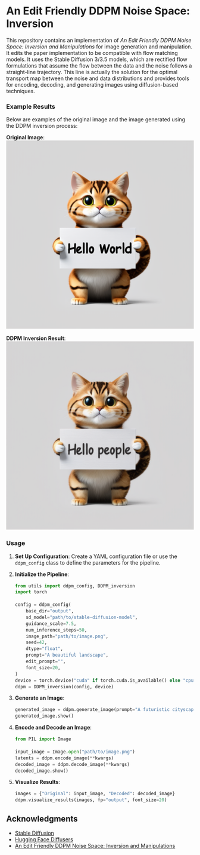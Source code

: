 # An Edit Friendly DDPM Noise Space: Inversion

This repository contains an implementation of *An Edit Friendly DDPM Noise Space: Inversion and Manipulations* for image generation and manipulation. It edits the paper implementation to be compatible with flow matching models. It uses the Stable Diffusion 3/3.5 models, which are rectified flow formulations that assume the flow between the data and the noise follows a straight-line trajectory. This line is actually the solution for the optimal transport map between the noise and data distributions and provides tools for encoding, decoding, and generating images using diffusion-based techniques.

### Example Results

Below are examples of the original image and the image generated using the DDPM inversion process:

**Original Image**:
![Original Image](/org_image.png)

**DDPM Inversion Result**:
![DDPM Inversion Result](/ddpm_inversion.png)

### Usage

1. **Set Up Configuration**:
   Create a YAML configuration file or use the `ddpm_config` class to define the parameters for the pipeline.

2. **Initialize the Pipeline**:
   ```python
   from utils import ddpm_config, DDPM_inversion
   import torch

   config = ddpm_config(
       base_dir="output",
       sd_model="path/to/stable-diffusion-model",
       guidance_scale=7.5,
       num_inference_steps=50,
       image_path="path/to/image.png",
       seed=42,
       dtype="float",
       prompt="A beautiful landscape",
       edit_prompt="",
       font_size=20,
   )
   device = torch.device("cuda" if torch.cuda.is_available() else "cpu")
   ddpm = DDPM_inversion(config, device)
   ```

3. **Generate an Image**:
   ```python
   generated_image = ddpm.generate_image(prompt="A futuristic cityscape")
   generated_image.show()
   ```

4. **Encode and Decode an Image**:
   ```python
   from PIL import Image

   input_image = Image.open("path/to/image.png")
   latents = ddpm.encode_image(**kwargs)
   decoded_image = ddpm.decode_image(**kwargs)
   decoded_image.show()
   ```

5. **Visualize Results**:
   ```python
   images = {"Original": input_image, "Decoded": decoded_image}
   ddpm.visualize_results(images, fp="output", font_size=20)
   ```

## Acknowledgments

- [Stable Diffusion](https://github.com/CompVis/stable-diffusion)
- [Hugging Face Diffusers](https://github.com/huggingface/diffusers)
- [An Edit Friendly DDPM Noise Space: Inversion and Manipulations](https://arxiv.org/abs/2304.06140)